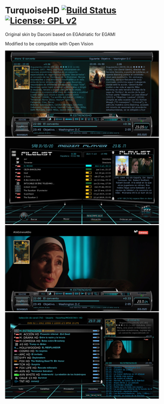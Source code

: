 TurquoiseHD [![Build Status](https://travis-ci.com/OpenVisionE2/TurquoiseHD-skin.svg?branch=master)](https://travis-ci.com/OpenVisionE2/TurquoiseHD-skin) [![License: GPL v2](https://img.shields.io/badge/License-GPL%20v2-blue.svg)](https://www.gnu.org/licenses/old-licenses/gpl-2.0.en.html)
===========

Original skin by Daconi based on EGAdriatic for EGAMI

Modified to be compatible with Open Vision

![Screenshot](sc1.jpg)
![Screenshot](sc2.jpg)
![Screenshot](sc3.jpg)
![Screenshot](sc4.jpg)
